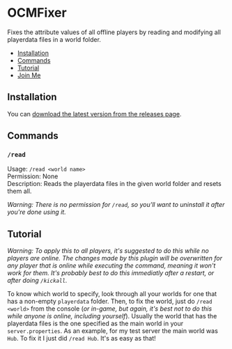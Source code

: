 # OCMFixer

Fixes the attribute values of all offline players by reading and modifying all playerdata files in a world folder.

- [Installation](#installation)
- [Commands](#commands)
- [Tutorial](#tutorial)
- [Join Me](#join-me)

## Installation

You can [download the latest version from the releases page](https://www.github.com/Rayzr522/OCMFixer/releases).

## Commands

### `/read`

Usage: `/read <world name>`  
Permission: None  
Description: Reads the playerdata files in the given world folder and resets them all.

_Warning: There is no permission for `/read`, so you'll want to uninstall it after you're done using it._

## Tutorial

_Warning: To apply this to all players, it's suggested to do this while no players are online. The changes made by this plugin will be overwritten for any player that is online while executing the command, meaning it won't work for them. It's probably best to do this immediatly after a restart, or after doing `/kickall`._

To know which world to specify, look through all your worlds for one that has a non-empty `playerdata` folder. Then, to fix the world, just do `/read <world>` from the console (_or in-game, but again, it's best not to do this while anyone is online, including yourself_). Usually the world that has the playerdata files is the one specified as the main world in your `server.properties`. As an example, for my test server the main world was `Hub`. To fix it I just did `/read Hub`. It's as easy as that!
